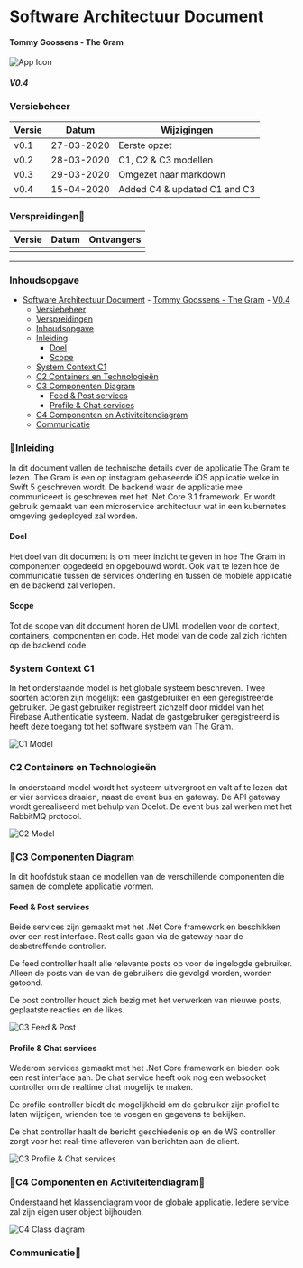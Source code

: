 # Software Architectuur Document

#### Tommy Goossens - The Gram

![App Icon](images/Appicon.jpg)

##### V0.4

### Versiebeheer

| Versie | Datum      | Wijzigingen                  |
| ------ | ---------- | ---------------------------- |
| v0.1   | 27-03-2020 | Eerste opzet                 |
| v0.2   | 28-03-2020 | C1, C2 & C3 modellen         |
| v0.3   | 29-03-2020 | Omgezet naar markdown        |
| v0.4   | 15-04-2020 | Added C4 & updated C1 and C3 |

### Verspreidingen

| Versie | Datum | Ontvangers |
| ------ | ----- | ---------- |
|        |       |            |

---

### Inhoudsopgave

- [Software Architectuur Document](#software-architectuur-document)
      - [Tommy Goossens - The Gram](#tommy-goossens---the-gram)
        - [V0.4](#v04)
    - [Versiebeheer](#versiebeheer)
    - [Verspreidingen](#verspreidingen)
    - [Inhoudsopgave](#inhoudsopgave)
    - [Inleiding](#inleiding)
      - [Doel](#doel)
      - [Scope](#scope)
    - [System Context C1](#system-context-c1)
    - [C2 Containers en Technologieën](#c2-containers-en-technologieën)
    - [C3 Componenten Diagram](#c3-componenten-diagram)
      - [Feed & Post services](#feed--post-services)
      - [Profile & Chat services](#profile--chat-services)
    - [C4 Componenten en Activiteitendiagram](#c4-componenten-en-activiteitendiagram)
    - [Communicatie](#communicatie)

### Inleiding

In dit document vallen de technische details over de applicatie The Gram te lezen. The Gram is een op instagram gebaseerde iOS applicatie welke in Swift 5 geschreven wordt. De backend waar de applicatie mee communiceert is geschreven met het .Net Core 3.1 framework. Er wordt gebruik gemaakt van een microservice architectuur wat in een kubernetes omgeving gedeployed zal worden.

#### Doel

Het doel van dit document is om meer inzicht te geven in hoe The Gram in componenten opgedeeld en opgebouwd wordt. Ook valt te lezen hoe de communicatie tussen de services onderling en tussen de mobiele applicatie en de backend zal verlopen.

#### Scope

Tot de scope van dit document horen de UML modellen voor de context, containers, componenten en code. Het model van de code zal zich richten op de backend code.

### System Context C1

In het onderstaande model is het globale systeem beschreven. Twee soorten actoren zijn mogelijk: een gastgebruiker en een geregistreerde gebruiker. De gast gebruiker registreert zichzelf door middel van het Firebase Authenticatie systeem. Nadat de gastgebruiker geregistreerd is heeft deze toegang tot het software systeem van The Gram.

![C1 Model](<images/C1 System Context Diagram.png>)

### C2 Containers en Technologieën

In onderstaand model wordt het systeem uitvergroot en valt af te lezen dat er vier services draaien, naast de event bus en gateway. De API gateway wordt gerealiseerd met behulp van Ocelot. De event bus zal werken met het RabbitMQ protocol.

![C2 Model](<images/C2 Container diagram.png>)

### C3 Componenten Diagram

In dit hoofdstuk staan de modellen van de verschillende componenten die samen de complete applicatie vormen.

#### Feed & Post services

Beide services zijn gemaakt met het .Net Core framework en beschikken over een rest interface. Rest calls gaan via de gateway naar de desbetreffende controller.

De feed controller haalt alle relevante posts op voor de ingelogde gebruiker. Alleen de posts van de van de gebruikers die gevolgd worden, worden getoond.

De post controller houdt zich bezig met het verwerken van nieuwe posts, geplaatste reacties en de likes.

![C3 Feed & Post](images/C3%20Componenten%20Diagram%20Feed%20en%20Post.png)

#### Profile & Chat services

Wederom services gemaakt met het .Net Core framework en bieden ook een rest interface aan. De chat service heeft ook nog een websocket controller om de realtime chat mogelijk te maken.

De profile controller biedt de mogelijkheid om de gebruiker zijn profiel te laten wijzigen, vrienden toe te voegen en gegevens te bekijken.

De chat controller haalt de bericht geschiedenis op en de WS controller zorgt voor het real-time afleveren van berichten aan de client.

![C3 Profile & Chat services](images/C3%20Componenten%20Diagram%20Profile%20en%20Chat.png)

### C4 Componenten en Activiteitendiagram

Onderstaand het klassendiagram voor de globale applicatie. Iedere service zal zijn eigen user object bijhouden.

![C4 Class diagram](images/C4%20Class%20Diagram.png)

### Communicatie
